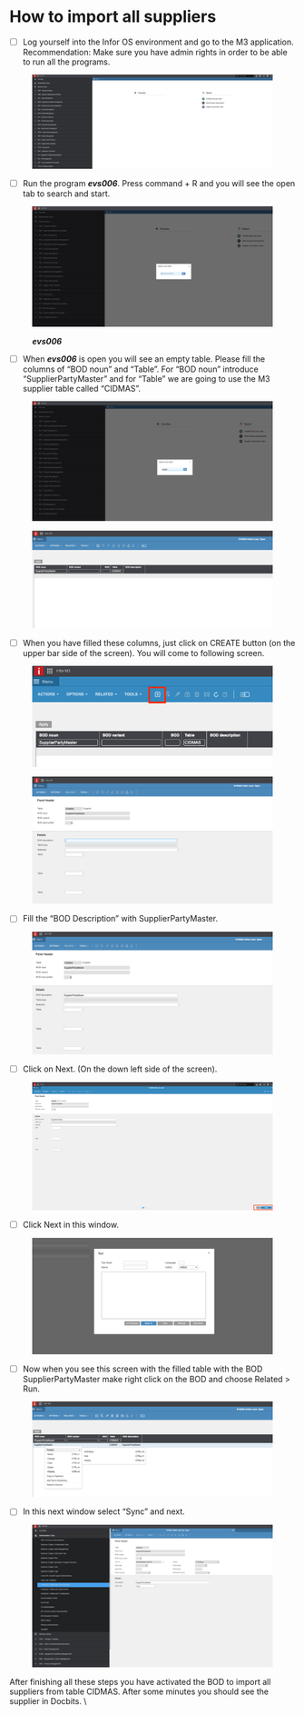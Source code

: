 # How to import all suppliers

* [ ] Log yourself into the Infor OS environment and go to the M3 application. Recommendation: Make sure you have admin rights in order to be able to run all the programs.

<figure><img src="../../../../.gitbook/assets/6cf93500-2e90-4cfc-a9fb-5873e5dcb953.png" alt=""><figcaption></figcaption></figure>

* [ ] Run the program _**evs006**_. Press command + R and you will see the open tab to search and start.

<figure><img src="../../../../.gitbook/assets/f77b242e-eb2f-43b6-8a2e-03d264198e0c.png" alt=""><figcaption><p><em><strong>evs006</strong></em></p></figcaption></figure>

* [ ] When _**evs006**_ is open you will see an empty table. Please fill the columns of “BOD noun” and “Table”. For “BOD noun” introduce “SupplierPartyMaster” and for “Table” we are going to use the M3 supplier table called “CIDMAS”.

<figure><img src="../../../../.gitbook/assets/827a9dbb-c974-4da7-9bd3-f8e87adad60f.png" alt=""><figcaption></figcaption></figure>

<figure><img src="../../../../.gitbook/assets/e30c7b86-dcfb-41d2-bd32-447b60e4581b.png" alt=""><figcaption></figcaption></figure>

* [ ] When you have filled these columns, just click on CREATE button (on the upper bar side of the screen). You will come to following screen.

<figure><img src="../../../../.gitbook/assets/30eee6b2-24ed-4e1f-8812-1304e7dede8e.png" alt=""><figcaption></figcaption></figure>

<figure><img src="../../../../.gitbook/assets/461b72d3-d576-4c92-95c2-d175183088af.png" alt=""><figcaption></figcaption></figure>

* [ ] Fill the “BOD Description” with SupplierPartyMaster.

<figure><img src="../../../../.gitbook/assets/4dc345a8-8eca-4e03-800a-37a670f8792e.png" alt=""><figcaption></figcaption></figure>

* [ ] Click on Next. (On the down left side of the screen).

<figure><img src="../../../../.gitbook/assets/315aa54b-f0bd-4057-a1ed-e476c9000725.png" alt=""><figcaption></figcaption></figure>

* [ ] Click Next in this window.

<figure><img src="../../../../.gitbook/assets/c0ff3fe1-a393-43cc-96a5-3e0cb1d878b7.png" alt=""><figcaption></figcaption></figure>

* [ ] Now when you see this screen with the filled table with the BOD SupplierPartyMaster make right click on the BOD and choose Related > Run.

<figure><img src="../../../../.gitbook/assets/d819fdd5-5b4a-48ef-9412-f211c0d2355f.png" alt=""><figcaption></figcaption></figure>

* [ ] In this next window select “Sync” and next.

<figure><img src="../../../../.gitbook/assets/8fbed442-7deb-4c1e-9295-5038fe124331.png" alt=""><figcaption></figcaption></figure>

After finishing all these steps you have activated the BOD to import all suppliers from table CIDMAS. After some minutes you should see the supplier in Docbits. \
